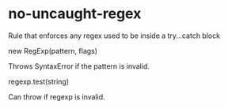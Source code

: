# no-uncaught-regex

Rule that enforces any regex used to be inside a try...catch block

new RegExp(pattern, flags)

Throws SyntaxError if the pattern is invalid.

regexp.test(string)

Can throw if regexp is invalid.
